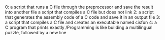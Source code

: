 0: a script that runs a C file through the preprocessor and save the result into another file
 a script that compiles a C file but does not link
2: a script that generates the assembly code of a C code and save it in an output file
3: a script that compiles a C file and creates an executable named cisfun
4: a C program that prints exactly /Programming is like building a multilingual puzzle, followed by a new line
